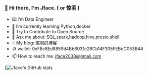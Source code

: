 ### 👋 Hi there, I'm Jface. ( or 惊羽 )
- ⌨️  I’m Data Engineer 
- 🌱 I’m currently learning Python,docker
- 🤔 Try to Contribute to Open Source
- 💬 Ask me about: SQL,spark,hadoop,hive,presto,shell
- 💡 My blog: [惊羽的博客](jingyuu.top)
- 🪙 wallet: 0xF8c8Ed8859d4Bb6031e28Cb14F305FEBdC053B44
- 📫 How to reach me: jface2038@gmail.com


[![Jface's GitHub stats](https://github-readme-stats.vercel.app/api?username=jface001&theme=gruvbox_light)





